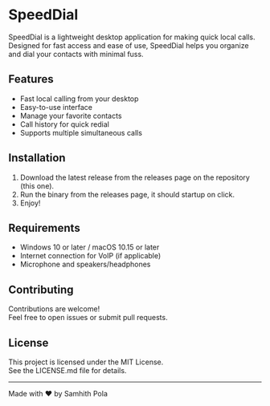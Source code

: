 # SpeedDial

SpeedDial is a lightweight desktop application for making quick local calls.  
Designed for fast access and ease of use, SpeedDial helps you organize and dial your contacts with minimal fuss.

## Features

- Fast local calling from your desktop  
- Easy-to-use interface  
- Manage your favorite contacts  
- Call history for quick redial  
- Supports multiple simultaneous calls  

## Installation

1. Download the latest release from the releases page on the repository (this one).  
2. Run the binary from the releases page, it should startup on click.
3. Enjoy!

## Requirements

- Windows 10 or later / macOS 10.15 or later  
- Internet connection for VoIP (if applicable)  
- Microphone and speakers/headphones  

## Contributing

Contributions are welcome!  
Feel free to open issues or submit pull requests.

## License

This project is licensed under the MIT License.  
See the LICENSE.md file for details.

---

Made with ❤️ by Samhith Pola

